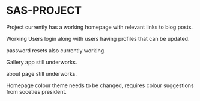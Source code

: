 # SAS-PROJECT


Project currently has a working homepage with relevant links to blog posts.

Working Users login along with users having profiles that can be updated.

password resets also currently working.

Gallery app still underworks.

about page still underworks.

Homepage colour theme needs to be changed, requires colour suggestions from soceties president.

